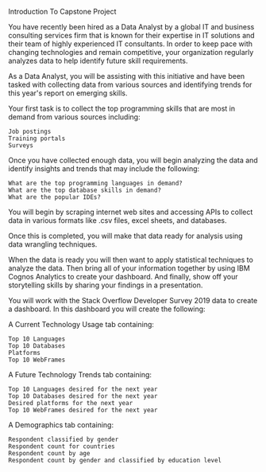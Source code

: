 Introduction To Capstone Project

You have recently been hired as a Data Analyst by a global IT and business consulting services firm that is known for their expertise in IT solutions and their team of highly experienced IT consultants.  In order to keep pace with changing technologies and remain competitive, your organization regularly analyzes data to help identify future skill requirements. 

As a Data Analyst, you will be assisting with this initiative and have been tasked with collecting data from various sources and identifying trends for this year's report on emerging skills. 

Your first task is to collect the top programming skills that are most in demand from various sources including:

    Job postings
    Training portals
    Surveys

Once you have collected enough data, you will begin analyzing the data and identify insights and trends that may include the following:

    What are the top programming languages in demand?
    What are the top database skills in demand?
    What are the popular IDEs?

You will begin by scraping internet web sites and accessing APIs to collect data in various formats like .csv files, excel sheets, and databases.   
 
Once this is completed, you will make that data ready for analysis using data wrangling techniques. 

When the data is ready you will then want to apply statistical techniques to analyze the data.  Then bring all of your information together by using  IBM Cognos Analytics to create your dashboard. And finally, show off your storytelling skills by sharing your findings in a presentation.

You will work with the Stack Overflow Developer Survey 2019 data to create a dashboard. In this dashboard you will create the following:

A Current Technology Usage tab containing:

    Top 10 Languages
    Top 10 Databases
    Platforms
    Top 10 WebFrames

A Future Technology Trends tab containing:

    Top 10 Languages desired for the next year
    Top 10 Databases desired for the next year
    Desired platforms for the next year
    Top 10 WebFrames desired for the next year

A Demographics tab containing:

    Respondent classified by gender
    Respondent count for countries
    Respondent count by age
    Respondent count by gender and classified by education level
